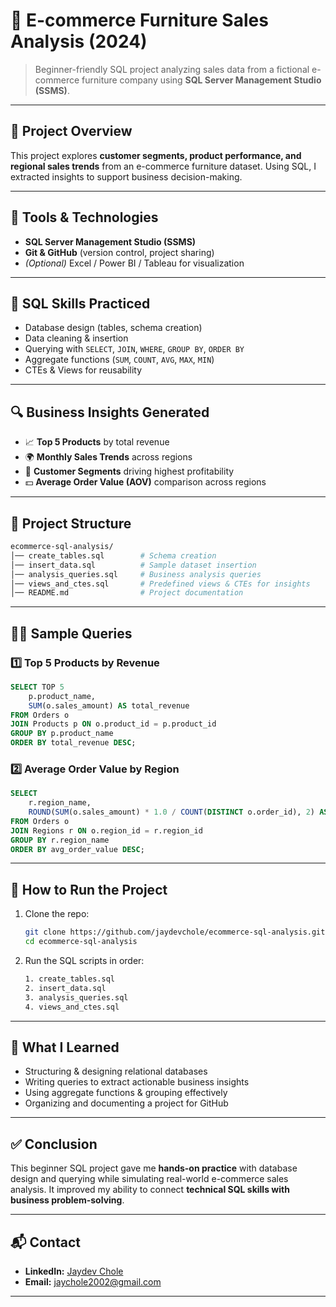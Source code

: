 # 🛒 E-commerce Furniture Sales Analysis (2024)

> Beginner-friendly SQL project analyzing sales data from a fictional e-commerce furniture company using **SQL Server Management Studio (SSMS)**.

---

## 📌 Project Overview

This project explores **customer segments, product performance, and regional sales trends** from an e-commerce furniture dataset. Using SQL, I extracted insights to support business decision-making.

---

## 🧰 Tools & Technologies

* **SQL Server Management Studio (SSMS)**
* **Git & GitHub** (version control, project sharing)
* *(Optional)* Excel / Power BI / Tableau for visualization

---

## 🧠 SQL Skills Practiced

* Database design (tables, schema creation)
* Data cleaning & insertion
* Querying with `SELECT`, `JOIN`, `WHERE`, `GROUP BY`, `ORDER BY`
* Aggregate functions (`SUM`, `COUNT`, `AVG`, `MAX`, `MIN`)
* CTEs & Views for reusability

---

## 🔍 Business Insights Generated

* 📈 **Top 5 Products** by total revenue
* 🌍 **Monthly Sales Trends** across regions
* 👥 **Customer Segments** driving highest profitability
* 💵 **Average Order Value (AOV)** comparison across regions

---

## 📂 Project Structure

```bash
ecommerce-sql-analysis/
│── create_tables.sql        # Schema creation  
│── insert_data.sql          # Sample dataset insertion  
│── analysis_queries.sql     # Business analysis queries  
│── views_and_ctes.sql       # Predefined views & CTEs for insights  
│── README.md                # Project documentation  
```

---

## 🧑‍💻 Sample Queries

### 1️⃣ Top 5 Products by Revenue

```sql
SELECT TOP 5 
    p.product_name, 
    SUM(o.sales_amount) AS total_revenue
FROM Orders o
JOIN Products p ON o.product_id = p.product_id
GROUP BY p.product_name
ORDER BY total_revenue DESC;
```

### 2️⃣ Average Order Value by Region

```sql
SELECT 
    r.region_name,
    ROUND(SUM(o.sales_amount) * 1.0 / COUNT(DISTINCT o.order_id), 2) AS avg_order_value
FROM Orders o
JOIN Regions r ON o.region_id = r.region_id
GROUP BY r.region_name
ORDER BY avg_order_value DESC;
```

---

## 🚀 How to Run the Project

1. Clone the repo:

   ```bash
   git clone https://github.com/jaydevchole/ecommerce-sql-analysis.git
   cd ecommerce-sql-analysis
   ```
2. Run the SQL scripts in order:

   ```bash
   1. create_tables.sql  
   2. insert_data.sql  
   3. analysis_queries.sql  
   4. views_and_ctes.sql  
   ```

---

## 📌 What I Learned

* Structuring & designing relational databases
* Writing queries to extract actionable business insights
* Using aggregate functions & grouping effectively
* Organizing and documenting a project for GitHub

---

## ✅ Conclusion

This beginner SQL project gave me **hands-on practice** with database design and querying while simulating real-world e-commerce sales analysis.
It improved my ability to connect **technical SQL skills with business problem-solving**.

---

## 📬 Contact

* **LinkedIn:** [Jaydev Chole](https://www.linkedin.com/in/jaydev-chole-b3313b327)
* **Email:** [jaychole2002@gmail.com](mailto:jaychole2002@gmail.com)

---

